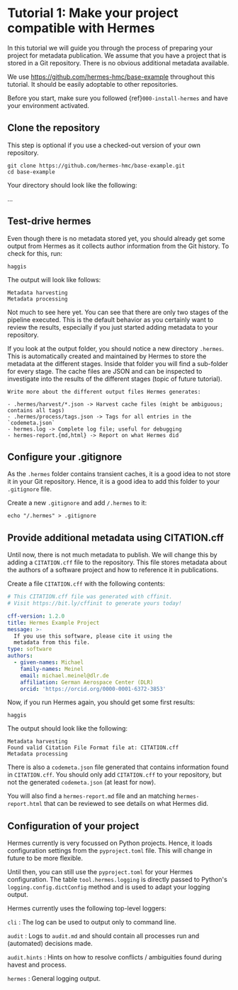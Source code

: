 # Tutorial 1: Make your project compatible with Hermes

In this tutorial we will guide you through the process of preparing your project for metadata publication.
We assume that you have a project that is stored in a Git repository.
There is no obvious additional metadata available.

We use https://github.com/hermes-hmc/base-example throughout this tutorial.
It should be easily adoptable to other repositories.

Before you start, make sure you followed {ref}`000-install-hermes` and have your environment activated.

## Clone the repository

This step is optional if you use a checked-out version of your own repository.

```
git clone https://github.com/hermes-hmc/base-example.git
cd base-example
```

Your directory should look like the following:

...

## Test-drive hermes

Even though there is no metadata stored yet, you should already get some output from Hermes
as it collects author information from the Git history.
To check for this, run:

```shell
haggis
```

The output will look like follows:

```
Metadata harvesting
Metadata processing
```

Not much to see here yet.
You can see that there are only two stages of the pipeline executed.
This is the default behavior as you certainly want to review the results,
especially if you just started adding metadata to your repository.

If you look at the output folder, you should notice a new directory `.hermes`.
This is automatically created and maintained by Hermes to store the metadata at the different stages.
Inside that folder you will find a sub-folder for every stage.
The cache files are JSON and can be inspected to investigate into the results of the different stages
(topic of future tutorial).

```{todo}
Write more about the different output files Hermes generates:

- .hermes/harvest/*.json -> Harvest cache files (might be ambiguous; contains all tags)
- .hermes/process/tags.json -> Tags for all entries in the `codemeta.json`
- hermes.log -> Complete log file; useful for debugging
- hermes-report.{md,html} -> Report on what Hermes did
```

## Configure your .gitignore

As the `.hermes` folder contains transient caches, it is a good idea to not store it in your Git repository.
Hence, it is a good idea to add this folder to your `.gitignore` file.

Create a new `.gitignore` and add `/.hermes` to it:

```
echo "/.hermes" > .gitignore
```

## Provide additional metadata using CITATION.cff

Until now, there is not much metadata to publish.
We will change this by adding a `CITATION.cff` file to the repository.
This file stores metadata about the authors of a software project and how to reference it in publications.

Create a file `CITATION.cff` with the following contents:

```yaml
# This CITATION.cff file was generated with cffinit.
# Visit https://bit.ly/cffinit to generate yours today!

cff-version: 1.2.0
title: Hermes Example Project
message: >-
  If you use this software, please cite it using the
  metadata from this file.
type: software
authors:
  - given-names: Michael
    family-names: Meinel
    email: michael.meinel@dlr.de
    affiliation: German Aerospace Center (DLR)
    orcid: 'https://orcid.org/0000-0001-6372-3853'
```

Now, if you run Hermes again, you should get some first results:

```shell
haggis
```

The output should look like the following:

```
Metadata harvesting
Found valid Citation File Format file at: CITATION.cff
Metadata processing
```

There is also a `codemeta.json` file generated that contains information found in `CITATION.cff`.
You should only add `CITATION.cff` to your repository, but not the generated `codemeta.json` (at least for now).

You will also find a `hermes-report.md` file and an matching `hermes-report.html`
that can be reviewed to see details on what Hermes did.

## Configuration of your project

Hermes currently is very focussed on Python projects.
Hence, it loads configuration settings from the `pyproject.toml` file.
This will change in future to be more flexible.

Until then, you can still use the `pyproject.toml` for your Hermes configuration.
The table `tool.hermes.logging` is directly passed to Python's `logging.config.dictConfig`
method and is used to adapt your logging output.

Hermes currently uses the following top-level loggers:

`cli`
:   The log can be used to output only to command line.

`audit`
:   Logs to `audit.md` and should contain all processes run and (automated) decisions made.

`audit.hints`
:   Hints on how to resolve conflicts / ambiguities found during havest and process.

`hermes`
:   General logging output.

